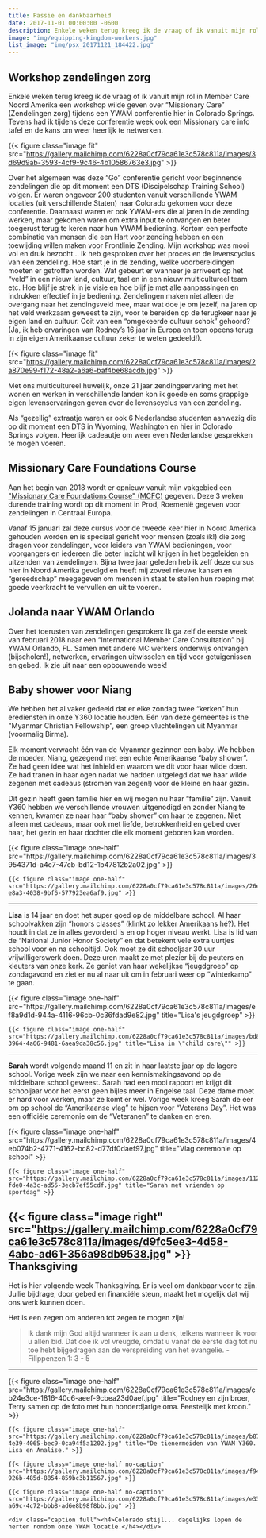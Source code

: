 ```yaml
---
title: Passie en dankbaarheid
date: 2017-11-01 00:00:00 -0600
description: Enkele weken terug kreeg ik de vraag of ik vanuit mijn rol in Member Care Noord Amerika een workshop wilde geven over \"Missionary Care\"
image: "img/equipping-kingdom-workers.jpg"
list_image: "img/psx_20171121_184422.jpg"
---
```

Workshop zendelingen zorg
-------------------------

Enkele weken terug kreeg ik de vraag of ik vanuit mijn rol in Member Care Noord Amerika een workshop wilde geven over “Missionary Care” (Zendelingen zorg) tijdens een YWAM conferentie hier in Colorado Springs. Tevens had ik tijdens deze conferentie week ook een Missionary care info tafel en de kans om weer heerlijk te netwerken.

{{< figure class="image fit" src="https://gallery.mailchimp.com/6228a0cf79ca61e3c578c811a/images/3d69d9ab-3593-4cf9-9c46-4b10586763e3.jpg" >}}

Over het algemeen was deze “Go” conferentie gericht voor beginnende zendelingen die op dit moment een DTS (Discipelschap  Training School) volgen. Er waren ongeveer 200 studenten vanuit verschillende YWAM locaties (uit verschillende Staten) naar Colorado gekomen voor deze conferentie. Daarnaast waren er ook YWAM-ers die al jaren in de zending werken, maar gekomen waren om extra input te ontvangen en beter toegerust terug te keren naar hun YWAM bediening. Kortom een perfecte combinatie van mensen die een Hart voor zending hebben en een toewijding willen maken voor Frontlinie Zending.
Mijn workshop was mooi vol en druk bezocht… ik heb gesproken over het proces en de levenscyclus van een zendeling. Hoe start je in de zending, welke voorbereidingen moeten er getroffen worden. Wat gebeurt er wanneer je arriveert op het “veld” in een nieuw land, cultuur, taal en in een nieuw multicultureel team etc. Hoe blijf je strek in je visie en hoe blijf je met alle aanpassingen en indrukken effectief in je bediening. Zendelingen maken niet alleen de overgang naar het zendingsveld mee, maar wat doe je om jezelf, na jaren op het veld werkzaam geweest te zijn, voor te bereiden op de terugkeer naar je eigen land en cultuur. Ooit van een “omgekeerde cultuur schok” gehoord? (Ja, ik heb ervaringen van Rodney’s 16 jaar in Europa en toen opeens terug in zijn eigen Amerikaanse cultuur zeker te weten gedeeld!).

{{< figure class="image fit" src="https://gallery.mailchimp.com/6228a0cf79ca61e3c578c811a/images/2a870e99-f172-48a2-a6a6-baf4be68acdb.jpg" >}}

Met ons multicultureel huwelijk, onze 21 jaar zendingservaring met het wonen en werken in verschillende landen kon ik goede en soms grappige eigen levenservaringen geven over de levenscyclus van een zendeling.

Als “gezellig” extraatje waren er ook 6 Nederlandse studenten aanwezig die op dit moment een DTS in Wyoming, Washington en hier in Colorado Springs volgen. Heerlijk cadeautje om weer even Nederlandse gesprekken te mogen voeren.

Missionary Care Foundations Course
----------------------------------

Aan het begin van 2018 wordt er opnieuw vanuit mijn vakgebied een ["Missionary Care Foundations Course" (MCFC)](http://ywamva.org/missionary-care-foundations-course) gegeven. Deze 3 weken durende training wordt op dit moment in Prod, Roemenië gegeven voor zendelingen in Centraal Europa.

Vanaf 15 januari zal deze cursus voor de tweede keer hier in Noord Amerika gehouden worden en is speciaal gericht voor mensen (zoals ik!) die zorg dragen voor zendelingen, voor leiders van YWAM bedieningen, voor voorgangers en iedereen die beter inzicht wil krijgen in het begeleiden en uitzenden van zendelingen.
Bijna twee jaar geleden heb ik zelf deze cursus hier in Noord Amerika gevolgd en heeft mij zoveel nieuwe kansen en “gereedschap” meegegeven om mensen in staat te stellen hun roeping met goede veerkracht te vervullen en uit te voeren.

Jolanda naar YWAM Orlando
-------------------------

Over het toerusten van zendelingen gesproken: Ik ga zelf de eerste week van februari 2018 naar een “International Member Care Consultation” bij YWAM Orlando, FL. Samen met andere MC werkers onderwijs ontvangen (bijscholen!), netwerken, ervaringen uitwisselen en tijd voor getuigenissen en gebed. Ik zie uit naar een opbouwende week!

Baby shower voor Niang
----------------------

We hebben het al vaker gedeeld dat er elke zondag twee “kerken” hun erediensten in onze Y360 locatie houden. Eén van deze gemeentes is the "Myanmar Christian Fellowship”, een groep vluchtelingen uit Myanmar (voormalig Birma).

Elk moment verwacht één van de Myanmar gezinnen een baby. We hebben de moeder, Niang, gezegend met een echte Amerikaanse “baby shower”. Ze had geen idee wat het inhield en waarom we dit voor haar wilde doen. Ze had tranen in haar ogen nadat we hadden uitgelegd dat we haar wilde zegenen met cadeaus (stromen van zegen!) voor de kleine en haar gezin. 

Dit gezin heeft geen familie hier en wij mogen nu haar “familie” zijn. Vanuit Y360 hebben we verschillende vrouwen uitgenodigd en zonder Niang te kennen, kwamen ze naar haar “baby shower” om haar te zegenen. Niet alleen met cadeaus, maar ook met liefde, betrokkenheid en gebed over haar, het gezin en haar dochter die elk moment geboren kan worden.

<div class="gallery">
    {{< figure class="image one-half" src="https://gallery.mailchimp.com/6228a0cf79ca61e3c578c811a/images/3954371d-a4c7-47cb-bd12-1b47812b2a02.jpg" >}}

    {{< figure class="image one-half" src="https://gallery.mailchimp.com/6228a0cf79ca61e3c578c811a/images/26ef521d-e8a3-4038-9bf6-577923ea6af9.jpg" >}}
</div>

---

__Lisa__ is 14 jaar en doet het super goed op de middelbare school. Al haar schoolvakken zijn “honors classes” (klinkt zo lekker Amerikaans hé?). Het houdt in dat ze in alles gevorderd is en op hoger niveau werkt. Lisa is lid van de “National Junior Honor Society” en dat betekent vele extra uurtjes school voor en na schooltijd. Ook moet ze dit schooljaar 30 uur vrijwilligerswerk doen. Deze uren maakt ze met plezier bij de peuters en kleuters van onze kerk. Ze geniet van haar wekelijkse “jeugdgroep” op zondagavond en ziet er nu al naar uit om in februari weer op “winterkamp” te gaan.

<div class="gallery">
    {{< figure class="image one-half" src="https://gallery.mailchimp.com/6228a0cf79ca61e3c578c811a/images/ef8a9d1d-944a-4116-96cb-0c36fdad9e82.jpg" title="Lisa's jeugdgroep" >}}

    {{< figure class="image one-half" src="https://gallery.mailchimp.com/6228a0cf79ca61e3c578c811a/images/bd8025a1-3964-4a66-9481-6aea9da38c56.jpg" title="Lisa in \"child care\"" >}}
</div>

---

__Sarah__ wordt volgende maand 11 en zit in haar laatste jaar op de lagere school. Vorige week zijn we naar een kennismakingsavond op de middelbare school geweest. Sarah had een mooi rapport en krijgt dit schooljaar voor het eerst geen bijles meer in Engelse taal. Deze dame moet er hard voor werken, maar ze komt er wel. Vorige week kreeg Sarah de eer om op school de “Amerikaanse vlag” te hijsen voor “Veterans Day”. Het was een officiële ceremonie om de “Veteranen” te danken en eren.

<div class="gallery">
    {{< figure class="image one-half" src="https://gallery.mailchimp.com/6228a0cf79ca61e3c578c811a/images/4eb074b2-4771-4162-bc82-d77df0daef97.jpg" title="Vlag ceremonie op school" >}}

    {{< figure class="image one-half" src="https://gallery.mailchimp.com/6228a0cf79ca61e3c578c811a/images/1122b888-fde0-4a3c-ad55-3ecb7ef55cdf.jpg" title="Sarah met vrienden op sportdag" >}}
</div>

{{< figure class="image right" src="https://gallery.mailchimp.com/6228a0cf79ca61e3c578c811a/images/d9fc5ee3-4d58-4abc-ad61-356a98db9538.jpg" >}}
Thanksgiving
------------

Het is hier volgende week Thanksgiving. Er is veel om dankbaar voor te zijn. Jullie bijdrage, door gebed en financiële steun, maakt het mogelijk dat wij ons werk kunnen doen.

Het is een zegen om anderen tot zegen te mogen zijn!

> Ik dank mijn God altijd wanneer ik aan u denk, telkens wanneer ik voor u allen bid. Dat doe ik vol vreugde, omdat u vanaf de eerste dag tot nu toe hebt bijgedragen aan de verspreiding van het evangelie. - Filippenzen 1: 3 - 5
<div class="clearfix"></div>

---

<div class="gallery">
    {{< figure class="image one-half" src="https://gallery.mailchimp.com/6228a0cf79ca61e3c578c811a/images/cb24e3ce-1816-40c6-aeef-9cbea23d0aef.jpg" title="Rodney en zijn broer, Terry samen op de foto met hun honderdjarige oma. Feestelijk met kroon." >}}

    {{< figure class="image one-half" src="https://gallery.mailchimp.com/6228a0cf79ca61e3c578c811a/images/b8730e38-4e39-4065-bec9-0ca94f5a1202.jpg" title="De tienermeiden van YWAM Y360. Lisa en Analise." >}}

    {{< figure class="image one-half no-caption" src="https://gallery.mailchimp.com/6228a0cf79ca61e3c578c811a/images/f9492263-926b-485d-8854-859bc3b11567.jpg" >}}

    {{< figure class="image one-half no-caption" src="https://gallery.mailchimp.com/6228a0cf79ca61e3c578c811a/images/e33fd88c-a69c-4c72-bbb8-ad6e8b98f8bb.jpg" >}}

    <div class="caption full"><h4>Colorado stijl... dagelijks lopen de herten rondom onze YWAM locatie.</h4></div>
</div>